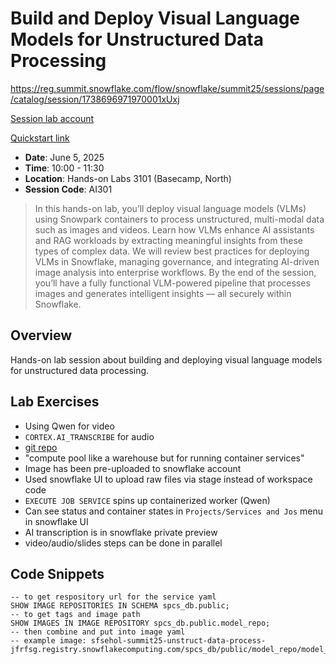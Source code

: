 # Build and Deploy Visual Language Models for Unstructured Data Processing

https://reg.summit.snowflake.com/flow/snowflake/summit25/sessions/page/catalog/session/1738696971970001xUxj

[Session lab account](https://go.dataops.live/summit25-unstruct-data-process)

[Quickstart link](https://quickstarts.snowflake.com/guide/extracting-insights-from-video-with-multimodal-ai-analysis)

- **Date**: June 5, 2025
- **Time**: 10:00 - 11:30
- **Location**: Hands-on Labs 3101 (Basecamp, North)
- **Session Code**: AI301

> In this hands-on lab, you’ll deploy visual language models (VLMs) using Snowpark containers to process unstructured, multi-modal data such as images and videos. Learn how VLMs enhance AI assistants and RAG workloads by extracting meaningful insights from these types of complex data. We will review best practices for deploying VLMs in Snowflake, managing governance, and integrating AI-driven image analysis into enterprise workflows. By the end of the session, you’ll have a fully functional VLM-powered pipeline that processes images and generates intelligent insights — all securely within Snowflake.

## Overview

Hands-on lab session about building and deploying visual language models for unstructured data processing.

## Lab Exercises

- Using Qwen for video
- `CORTEX.AI_TRANSCRIBE` for audio
- [git repo](https://github.com/Snowflake-Labs/sfguide-extracting-insights-from-video-with-multimodal-ai-analysis/)
- "compute pool like a warehouse but for running container services"
- Image has been pre-uploaded to snowflake account
- Used snowflake UI to upload raw files via stage instead of workspace code
- `EXECUTE JOB SERVICE` spins up containerized worker (Qwen)
- Can see status and container states in `Projects/Services and Jos` menu in snowflake UI
- AI transcription is in snowflake private preview
- video/audio/slides steps can be done in parallel

## Code Snippets

```snowflake
-- to get respository url for the service yaml
SHOW IMAGE REPOSITORIES IN SCHEMA spcs_db.public;
-- to get tags and image path
SHOW IMAGES IN IMAGE REPOSITORY spcs_db.public.model_repo;
-- then combine and put into image yaml
-- example image: sfsehol-summit25-unstruct-data-process-jfrfsg.registry.snowflakecomputing.com/spcs_db/public/model_repo/model_analysis:v0.1
```
